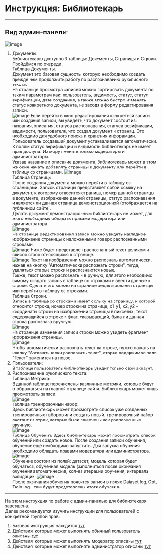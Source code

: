 # Инструкция: Библиотекарь
***
## Вид админ-панели:
![image](https://github.com/hentaibaka/handwriting-recognition-service/assets/61946499/d9d433ad-d1d0-4137-a0d3-8ab0ab3beed9)
1. Документы:\
Библиотекарю доступно 3 таблицы: Документы, Страницы и Строки. Пройдёмся по очереди.\
Таблица Документы.\
Документ это базовая сущность, которую необходимо создать прежде чем продолжить работу по распознаванию рукописного текста.\
На странице просмотра записей можно сортировать документа по таким параметрам как: пользователь, видимость, статус, статус верификации, дате созданиия, а также можно быстро изменять статус конкретного документа, не заходя в форму редактирования записи.\
![image](https://github.com/hentaibaka/handwriting-recognition-service/assets/61946499/b7d378e4-3733-47be-84e3-b2d582125158)
Если перейти в окно редактирования конкретной записи или создания записи, вы увидете, что документ состоит из: названия, описания, статуса распознавания, статуса верификации, видимости, пользователя, что создал документ и страниц. Это необходимо для удобного поиска и хранения инфорамции.\
Пользователь создавший документ устанваливается автоматически. К полям статус верификации и видимость библиотекарь не имеет прав доступа. Их морут менять только модераторы и администраторы.\
Указав название и описание документа, библиотекарь может в этом же окне начать добавлять страницы к документу или перейти в таблицу со страницами.
![image](https://github.com/hentaibaka/handwriting-recognition-service/assets/61946499/ca843a69-261f-4d4e-b90a-914cbf528659)\
Таблица Страницы.\
После создания документа можно перейти в таблицу со страницами. Запись страницы представляет собой ссылку на документ, к которому относится страница, номер данной страницы в документе, изображение данной страницы, статус распознавания и является ли данная страница демонстарционной (отображается на публичном сайте).\
Делать документ демонстрационным библиотекарь не может, для этого необходимо обладать правами модератора или администратора.\
![image](https://github.com/hentaibaka/handwriting-recognition-service/assets/61946499/e8a94a45-8094-4ee3-8c8f-50faaa41c87b)\
На странице редактирования записи можно увидеть наглядное изображение страницы с наложенными поверх распознанными строками.\
![image](https://github.com/hentaibaka/handwriting-recognition-service/assets/61946499/b4677776-059a-4478-896f-2f9df44641ee)
Ниже будет представлен распознанный текст целиком и список строк относящихся к странице.\
![image](https://github.com/hentaibaka/handwriting-recognition-service/assets/61946499/ff5df774-4e0f-416b-abfe-772b85ef3257)
Текст на изображении можно распознать автоматически, нажав на кнопку "Автоматически распознать строки", тогда, удаляться старые строки и распознаются новые.\
Также, текст можно распознать и в ручную, для этого необходимо самому создать запись в таблице со строками и ввести данные о строке. Сделать это можно на странице редактирования страницы или перейти в таблицу со строками.\
Таблица Строки.\
Запись в таблице со строками имеет сслыку на страницу, к которой относится строка, номер строки на странице, x1, y1, x2, y2 - координаты строки на изображении страницы в пикселях, текст содержащийся в строке и флаг, указывающий, была ли данная строка распознана вручную.\
![image](https://github.com/hentaibaka/handwriting-recognition-service/assets/61946499/4f38907f-ee44-454b-9577-d5914b359358)\
На странице изменения записи строки можно увидеть фрагмент изображения страницы.\
![image](https://github.com/hentaibaka/handwriting-recognition-service/assets/61946499/7ea94a0e-2406-4408-9861-fb9eb930d5c2)\
Чтобы автоматически распознать текст на строке, нужно нажать на кнопку "Автоматически распознать текст", старое содержимое поля "Текст" заменится на новое.
2. Пользователи:\
В таблице пользователь библиотекарь увидит только свой аккаунт.
3. Распознавание рукописного текста:\
Таблица Метрика:\
В данной таблице перечислены различные метрики, которые будут отображаться на главной странице сайта. Библиотекарь может лишь просмотреть записи.\
![image](https://github.com/hentaibaka/handwriting-recognition-service/assets/61946499/a9fcaab4-fe2b-4690-ac8a-cd6044b5a76e)\
Таблица тренировочный набор:\
Здесь библиотекарь может просмотреть список уже созданных тренировочных наборов или создать новый. тренировочный набор состоит из строк, которые были помечены как распознанные вручную.\
![image](https://github.com/hentaibaka/handwriting-recognition-service/assets/61946499/fb719a61-dc19-4c23-8ab2-a5b9a6cb3b59)\
Таблица Обучения:
Здесь библиотекарь может просмотреть список обучений или создать новое. После создания записи обучения, обучение ещё необходимо запустить. Для запуска обучения необходимо обладать правами модератора или администратора.\
![image](https://github.com/hentaibaka/handwriting-recognition-service/assets/61946499/13518029-d186-41e1-a158-7f8f892abdcc)\
Обучение состоит из полей: датасет, модель которая будет обучаться, обученная модель (заполниться после окончания обучения автоматически), кол-ва итераций обучения, интервала валидации.
![image](https://github.com/hentaibaka/handwriting-recognition-service/assets/61946499/e91adad3-08c2-4af6-a388-8240c6b8432e)\
После окончания обучения появятся записи в полях Dataset log, Opt, Train log - там будут представлены итоги обучения.
***
На этом инструкция по работе с админ-панелью для библиотекаря завершена.\
Далее рекомендуется изучить инструкции для пользователей с конкретной группой прав:
1. Базовая инструкция находится [тут](/docs/base.md)
2. Действия, которые может выполнять обычный пользователь описаны [тут](/docs/user.md)
3. Действия, которые может выполнять модератор описаны [тут](/docs/moderator.md)
4. Действия, которые может выполнять администратор описаны [тут](/docs/admin.md)
